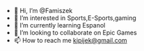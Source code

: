 - 👋 Hi, I’m @Famiszek
- 👀 I’m interested in Sports,E-Sports,gaming
- 🌱 I’m currently learning Espanol
- 💞️ I’m looking to collaborate on Epic Games
- 📫 How to reach me  kipijek@gmail.com

<!---
Famiszek/Famiszek is a ✨ special ✨ repository because its `README.md` (this file) appears on your GitHub profile.
You can click the Preview link to take a look at your changes.
--->
